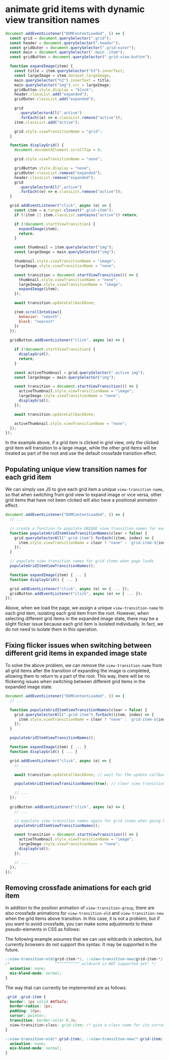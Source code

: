# animate grid items with dynamic view transition names

```js
document.addEventListener("DOMContentLoaded", () => {
  const grid = document.querySelector(".grid");
  const header = document.querySelector(".header");
  const gridOuter = document.querySelector(".grid-outer");
  const main = document.querySelector(".main .item");
  const gridButton = document.querySelector(".grid-view-button");

  function expandImage(item) {
    const title = item.querySelector("h3").innerText;
    const largeImage = item.dataset.largeImage;
    main.querySelector("h2").innerText = title;
    main.querySelector("img").src = largeImage;
    gridButton.style.display = "block";
    header.classList.add("expanded");
    gridOuter.classList.add("expanded");

    grid
      .querySelectorAll(".active")
      .forEach((e) => e.classList.remove("active"));
    item.classList.add("active");

    grid.style.viewTransitionName = "grid";
  }

  function displayGrid() {
    document.documentElement.scrollTop = 0;

    grid.style.viewTransitionName = "none";

    gridButton.style.display = "none";
    gridOuter.classList.remove("expanded");
    header.classList.remove("expanded");
    grid
      .querySelectorAll(".active")
      .forEach((e) => e.classList.remove("active"));
  }

  grid.addEventListener("click", async (e) => {
    const item = e.target.closest(".grid-item");
    if (!item || item.classList.contains("active")) return;

    if (!document.startViewTransition) {
      expandImage(item);
      return;
    }

    const thumbnail = item.querySelector("img");
    const largeImage = main.querySelector("img");

    thumbnail.style.viewTransitionName = "image";
    largeImage.style.viewTransitionName = "none";

    const transition = document.startViewTransition(() => {
      thumbnail.style.viewTransitionName = "none";
      largeImage.style.viewTransitionName = "image";
      expandImage(item);
    });

    await transition.updateCallbackDone;

    item.scrollIntoView({
      behavior: "smooth",
      block: "nearest"
    })
  });
  
  gridButton.addEventListener("click", async (e) => {

    if (!document.startViewTransition) {
      displayGrid();
      return;
    }

    const activeThumbnail = grid.querySelector(".active img");
    const largeImage = main.querySelector("img");

    const transition = document.startViewTransition(() => {
      activeThumbnail.style.viewTransitionName = "image";
      largeImage.style.viewTransitionName = "none";
      displayGrid();
    });

    await transition.updateCallbackDone;

    activeThumbnail.style.viewTransitionName = "none";
  });
});
```


In the example above, if a grid item is clicked in grid view, only the clicked grid item will transition to a large image, while the other grid items will be treated as part of the root and use the default crossfade transition effect.

## Populating unique view transition names for each grid item

We can simply use JS to give each grid item a unique `view-transition-name`, so that when switching from grid view to expand image or vice versa, other grid items that have not been clicked will also have a positional animation effect.

```js
document.addEventListener("DOMContentLoaded", () => {
  // ...

  // create a function to populate UNIQUE view transition names for each grid item or remove them all
  function populateGridItemViewTransitionNames(clear = false) {
    grid.querySelectorAll(".grid-item").forEach((item, index) => {
      item.style.viewTransitionName = clear ? "none" : `grid-item-${index}`;
    });
  }

  // populate view transition names for grid items when page loads
  populateGridItemViewTransitionNames();

  function expandImage(item) { ... }
  function displayGrid() { ... }

  grid.addEventListener("click", async (e) => { ... });
  gridButton.addEventListener("click", async (e) => { ... });
});

```


Above, when we load the page, we assign a unique `view-transition-name` to each grid item, isolating each grid item from the root. However, when selecting different grid items in the expanded image state, there may be a slight flicker issue because each grid item is isolated individually. In fact, we do not need to isolate them in this operation.

## Fixing flicker issues when switching between different grid items in expanded image state

To solve the above problem, we can remove the `view-transition-name` from all grid items after the transition of expanding the image is completed, allowing them to return to a part of the root. This way, there will be no flickering issues when switching between different grid items in the expanded image state.


```js
document.addEventListener("DOMContentLoaded", () => {
  // ...

  function populateGridItemViewTransitionNames(clear = false) {
    grid.querySelectorAll(".grid-item").forEach((item, index) => {
      item.style.viewTransitionName = clear ? "none" : `grid-item-${index}`;
    });
  }

  populateGridItemViewTransitionNames();

  function expandImage(item) { ... }
  function displayGrid() { ... }

  grid.addEventListener("click", async (e) => {
    // ...

    await transition.updateCallbackDone; // wait for the update callback to finish

    populateGridItemViewTransitionNames(true); // clear view transition names of all grid items

    // ...
  });
  
  gridButton.addEventListener("click", async (e) => {
    // ...

    // populate view transition names again for grid items when going back to grid view
    populateGridItemViewTransitionNames();

    const transition = document.startViewTransition(() => {
      activeThumbnail.style.viewTransitionName = "image";
      largeImage.style.viewTransitionName = "none";
      displayGrid();
    });

    // ...
  });
});
```

## Removing crossfade animations for each grid item

In addition to the position animation of `view-transition-group`, there are also crossfade animations for `view-transition-old` and `view-transition-new` when the grid items above transition. In this case, it is not a problem, but if you want to avoid crossfade, you can make some adjustments to these pseudo-elements in CSS as follows:

The following example assumes that we can use wildcards in selectors, but currently browsers do not support this syntax. It may be supported in the future.

```css
::view-transition-old(grid-item-*), ::view-transition-new(grid-item-*) {
/*                    ^^^^^^^^^^^ wildcard is NOT supported yet! */
  animation: none;
  mix-blend-mode: normal;
}
```

The way that can currently be implemented are as follows:

```css
.grid .grid-item {
  border: 1px solid #4f5a7a;
  border-radius: 3px;
  padding: 10px;
  cursor: pointer;
  transition: border-color 0.3s;
  view-transition-class: grid-item; /* give a class name for its corresponding pseudo-elements */
}

::view-transition-old(*.grid-item), ::view-transition-new(*.grid-item) {
  animation: none;
  mix-blend-mode: normal;
}
```



